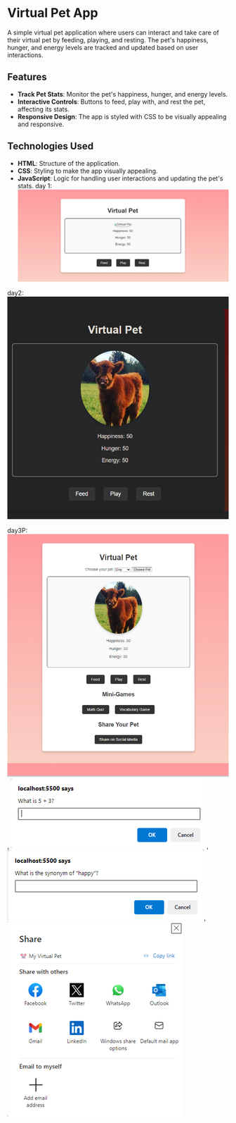 # Virtual Pet App

A simple virtual pet application where users can interact and take care of their virtual pet by feeding, playing, and resting. The pet's happiness, hunger, and energy levels are tracked and updated based on user interactions.

## Features

- **Track Pet Stats**: Monitor the pet's happiness, hunger, and energy levels.
- **Interactive Controls**: Buttons to feed, play with, and rest the pet, affecting its stats.
- **Responsive Design**: The app is styled with CSS to be visually appealing and responsive.

## Technologies Used

- **HTML**: Structure of the application.
- **CSS**: Styling to make the app visually appealing.
- **JavaScript**: Logic for handling user interactions and updating the pet's stats.
day 1: ![alt text](img/day1.png)

day2: ![alt text](img/day2.png)

day3P: ![alt text](img/day3.png), ![alt text](img/day3.2.png), ![alt text](img/day3.3.png), ![alt text](img/day3.4.png)
